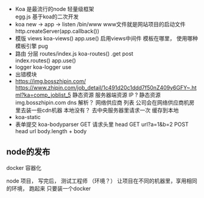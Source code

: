- Koa 是最流行的node 轻量级框架  
  egg.js 基于koa的二次开发
- koa  new  -> app -> listen
  /bin/www 
  www文件就是网站项目的启动文件
  http.createServer(app.callback())
- 模版
  views
  koa-views() 
  app.use() 启用views中间件
  模板在哪里， 使用哪种模板引擎 pug 
- 路由 分层
  routes/index.js 
  koa-routes()
  .get post   
  index.routes()
  app.use()
- logger
  koa-logger  use 
- 出错模块
- https://img.bosszhipin.com/
https://www.zhipin.com/job_detail/1c491d20c1ddd7f50nZ409y6GFY~.html?ka=comp_joblist_5
静态资源 服务器端资源
IP ? 
静态资源  img.bosszhipin.com
dns 解析？ 网络供应商 列表 
公司会在网络供应商机房里去装一些cdn机器 本地没有？ 去中央服务器里请求一次 缓存到本地 
- koa-static
- 表单提交
  koa-bodyparser
  GET  请求头里  head GET url?a=1&b=2
  POST head url body.length  + body 

## node的发布 
  docker  容器化

node 项目， 写完后， 测试工程师 （环境？）
让项目在不同的机器里，享用相同的环境， 跑起来 只要装一个docker



